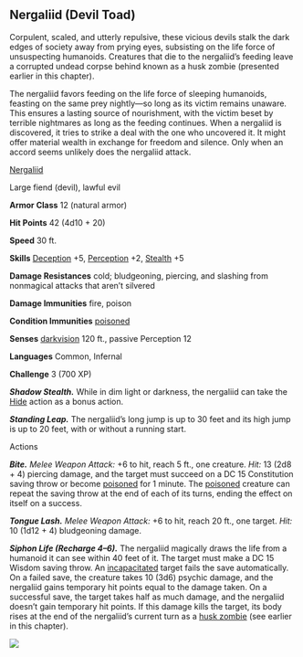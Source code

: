 ## Nergaliid (Devil Toad)

Corpulent, scaled, and utterly repulsive, these vicious devils stalk the dark edges of society away from prying eyes, subsisting on the life force of unsuspecting humanoids. Creatures that die to the nergaliid’s feeding leave a corrupted undead corpse behind known as a husk zombie (presented earlier in this chapter).

The nergaliid favors feeding on the life force of sleeping humanoids, feasting on the same prey nightly—so long as its victim remains unaware. This ensures a lasting source of nourishment, with the victim beset by terrible nightmares as long as the feeding continues. When a nergaliid is discovered, it tries to strike a deal with the one who uncovered it. It might offer material wealth in exchange for freedom and silence. Only when an accord seems unlikely does the nergaliid attack.

[Nergaliid](https://www.dndbeyond.com/monsters/nergaliid)

Large fiend (devil), lawful evil

**Armor Class** 12 (natural armor)

**Hit Points** 42 (4d10 + 20)

**Speed** 30 ft.

**Skills** [Deception](https://www.dndbeyond.com/compendium/rules/basic-rules/using-ability-scores#Deception) +5, [Perception](https://www.dndbeyond.com/compendium/rules/basic-rules/using-ability-scores#Perception) +2, [Stealth](https://www.dndbeyond.com/compendium/rules/basic-rules/using-ability-scores#Stealth) +5

**Damage Resistances** cold; bludgeoning, piercing, and slashing from nonmagical attacks that aren’t silvered

**Damage Immunities** fire, poison

**Condition Immunities** [poisoned](https://www.dndbeyond.com/compendium/rules/basic-rules/appendix-a-conditions#Poisoned)

**Senses** [darkvision](https://www.dndbeyond.com/compendium/rules/basic-rules/monsters#Darkvision) 120 ft., passive Perception 12

**Languages** Common, Infernal

**Challenge** 3 (700 XP)

_**Shadow Stealth.**_ While in dim light or darkness, the nergaliid can take the [Hide](https://www.dndbeyond.com/compendium/rules/basic-rules/combat#Hide) action as a bonus action.

_**Standing Leap.**_ The nergaliid’s long jump is up to 30 feet and its high jump is up to 20 feet, with or without a running start.

Actions

_**Bite.** Melee Weapon Attack:_ +6 to hit, reach 5 ft., one creature. _Hit:_ 13 (2d8 + 4) piercing damage, and the target must succeed on a DC 15 Constitution saving throw or become [poisoned](https://www.dndbeyond.com/compendium/rules/basic-rules/appendix-a-conditions#Poisoned) for 1 minute. The [poisoned](https://www.dndbeyond.com/compendium/rules/basic-rules/appendix-a-conditions#Poisoned) creature can repeat the saving throw at the end of each of its turns, ending the effect on itself on a success.

_**Tongue Lash.** Melee Weapon Attack:_ +6 to hit, reach 20 ft., one target. _Hit:_ 10 (1d12 + 4) bludgeoning damage.

_**Siphon Life (Recharge 4–6).**_ The nergaliid magically draws the life from a humanoid it can see within 40 feet of it. The target must make a DC 15 Wisdom saving throw. An [incapacitated](https://www.dndbeyond.com/compendium/rules/basic-rules/appendix-a-conditions#Incapacitated) target fails the save automatically. On a failed save, the creature takes 10 (3d6) psychic damage, and the nergaliid gains temporary hit points equal to the damage taken. On a successful save, the target takes half as much damage, and the nergaliid doesn’t gain temporary hit points. If this damage kills the target, its body rises at the end of the nergaliid’s current turn as a [husk zombie](https://www.dndbeyond.com/monsters/husk-zombie) (see earlier in this chapter).

[![](https://media-waterdeep.cursecdn.com/avatars/thumbnails/9170/45/400/401/637199798911127275.png)](https://media-waterdeep.cursecdn.com/avatars/9170/45/637199798911127275.png)